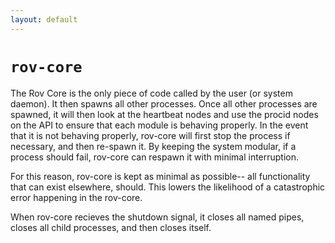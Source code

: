 ```yaml
---
layout: default
---
```


# `rov-core`
The Rov Core is the only piece of code called by the user (or system daemon). It then spawns all other processes. Once all other
processes are spawned, it will then look at the heartbeat nodes and use the procid nodes on the API to ensure that each module
is behaving properly. In the event that it is not behaving properly, rov-core will first stop the process if necessary, and
then re-spawn it. By keeping the system modular, if a process should fail, rov-core can respawn it with minimal interruption.

For this reason, rov-core is kept as minimal as possible-- all functionality that can exist elsewhere, should. This lowers the
likelihood of a catastrophic error happening in the rov-core. 

When rov-core recieves the shutdown signal, it closes all named pipes, closes all child processes, and then closes itself.
